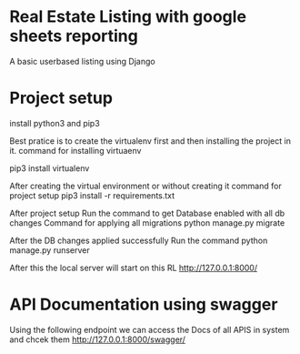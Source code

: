# Real Estate Listing with google sheets reporting 
A basic userbased listing using Django 


# Project setup
install python3 and pip3

Best pratice is to create the virtualenv first and then installing the project in it.
command for installing virtuaenv
 
pip3 install virtualenv 

After creating the virtual environment or without creating it 
command for project setup
pip3 install -r requirements.txt

After project setup Run the command to get Database enabled with all db changes
Command for applying all migrations
python manage.py migrate

After the DB changes applied successfully
Run the command
python manage.py runserver

After this the local server will start on this RL http://127.0.0.1:8000/ 

# API Documentation using swagger
Using the following endpoint we can access the Docs of all APIS in system and chcek them
http://127.0.0.1:8000/swagger/


